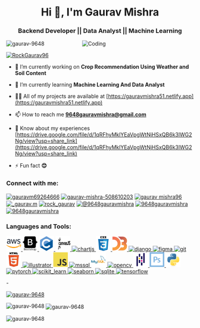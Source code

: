 
<h1 align="center">Hi 👋, I'm Gaurav Mishra</h1>
<h3 align="center">Backend Developer || Data Analyst || Machine Learning</h3>
<img align="right" alt="Coding" width="300"src="https://i.pinimg.com/originals/e8/f4/53/e8f453469a3ec97ecd354df465d73913.gif">

<p align="left"> <img src="https://komarev.com/ghpvc/?username=gaurav-9648&label=Profile%20views&color=0e75b6&style=flat" alt="gaurav-9648" /> </p>



<p align="left"> <a href="https://twitter.com/gaurav69264666" target="blank"><img src="https://img.shields.io/twitter/follow/gauravm69264666?logo=twitter&style=for-the-badge" alt="RockGaurav96" /></a> </p>

- 🔭 I’m currently working on **Crop Recommendation Using Weather and Soil Content**

- 🌱 I’m currently learning **Machine Learning And Data Analyst**

- 👨‍💻 All of my projects are available at [https://gauravmishra51.netlify.app](https://gauravmishra51.netlify.app)

- 📫 How to reach me **9648gauravmishra@gmail.com**

- 📄 Know about my experiences [https://drive.google.com/file/d/1qRFhyMklYEaVpgWtNjHSxQB6k3lWG2Ng/view?usp=share_link](https://drive.google.com/file/d/1qRFhyMklYEaVpgWtNjHSxQB6k3lWG2Ng/view?usp=share_link)

- ⚡ Fun fact **😊**

<h3 align="left">Connect with me:</h3>
<p align="left">
<a href="https://twitter.com/gauravm69264666" target="blank"><img align="center" src="https://raw.githubusercontent.com/rahuldkjain/github-profile-readme-generator/master/src/images/icons/Social/twitter.svg" alt="gauravm69264666" height="30" width="40" /></a>
<a href="https://linkedin.com/in/gaurav-mishra-508610203" target="blank"><img align="center" src="https://raw.githubusercontent.com/rahuldkjain/github-profile-readme-generator/master/src/images/icons/Social/linked-in-alt.svg" alt="gaurav-mishra-508610203" height="30" width="40" /></a>
<a href="https://kaggle.com/gaurav mishra96" target="blank"><img align="center" src="https://raw.githubusercontent.com/rahuldkjain/github-profile-readme-generator/master/src/images/icons/Social/kaggle.svg" alt="gaurav mishra96" height="30" width="40" /></a>
<a href="https://instagram.com/_gaurav.m" target="blank"><img align="center" src="https://raw.githubusercontent.com/rahuldkjain/github-profile-readme-generator/master/src/images/icons/Social/instagram.svg" alt="_gaurav.m" height="30" width="40" /></a>
<a href="https://www.codechef.com/users/rock_gaurav" target="blank"><img align="center" src="https://cdn.jsdelivr.net/npm/simple-icons@3.1.0/icons/codechef.svg" alt="rock_gaurav" height="30" width="40" /></a>
<a href="https://www.hackerrank.com/@9648gauravmishra" target="blank"><img align="center" src="https://raw.githubusercontent.com/rahuldkjain/github-profile-readme-generator/master/src/images/icons/Social/hackerrank.svg" alt="@9648gauravmishra" height="30" width="40" /></a>
<a href="https://www.leetcode.com/9648gauravmishra" target="blank"><img align="center" src="https://raw.githubusercontent.com/rahuldkjain/github-profile-readme-generator/master/src/images/icons/Social/leet-code.svg" alt="9648gauravmishra" height="30" width="40" /></a>
<a href="https://auth.geeksforgeeks.org/user/9648gauravmishra" target="blank"><img align="center" src="https://raw.githubusercontent.com/rahuldkjain/github-profile-readme-generator/master/src/images/icons/Social/geeks-for-geeks.svg" alt="9648gauravmishra" height="30" width="40" /></a>
</p>

<h3 align="left">Languages and Tools:</h3>
<p align="left"> <a href="https://aws.amazon.com" target="_blank" rel="noreferrer"> <img src="https://raw.githubusercontent.com/devicons/devicon/master/icons/amazonwebservices/amazonwebservices-original-wordmark.svg" alt="aws" width="40" height="40"/> </a> <a href="https://getbootstrap.com" target="_blank" rel="noreferrer"> <img src="https://raw.githubusercontent.com/devicons/devicon/master/icons/bootstrap/bootstrap-plain-wordmark.svg" alt="bootstrap" width="40" height="40"/> </a> <a href="https://www.cprogramming.com/" target="_blank" rel="noreferrer"> <img src="https://raw.githubusercontent.com/devicons/devicon/master/icons/c/c-original.svg" alt="c" width="40" height="40"/> </a> <a href="https://canvasjs.com" target="_blank" rel="noreferrer"> <img src="https://raw.githubusercontent.com/Hardik0307/Hardik0307/master/assets/canvasjs-charts.svg" alt="canvasjs" width="40" height="40"/> </a> <a href="https://www.chartjs.org" target="_blank" rel="noreferrer"> <img src="https://www.chartjs.org/media/logo-title.svg" alt="chartjs" width="40" height="40"/> </a> <a href="https://www.w3schools.com/css/" target="_blank" rel="noreferrer"> <img src="https://raw.githubusercontent.com/devicons/devicon/master/icons/css3/css3-original-wordmark.svg" alt="css3" width="40" height="40"/> </a> <a href="https://d3js.org/" target="_blank" rel="noreferrer"> <img src="https://raw.githubusercontent.com/devicons/devicon/master/icons/d3js/d3js-original.svg" alt="d3js" width="40" height="40"/> </a> <a href="https://www.djangoproject.com/" target="_blank" rel="noreferrer"> <img src="https://cdn.worldvectorlogo.com/logos/django.svg" alt="django" width="40" height="40"/> </a> <a href="https://www.figma.com/" target="_blank" rel="noreferrer"> <img src="https://www.vectorlogo.zone/logos/figma/figma-icon.svg" alt="figma" width="40" height="40"/> </a> <a href="https://git-scm.com/" target="_blank" rel="noreferrer"> <img src="https://www.vectorlogo.zone/logos/git-scm/git-scm-icon.svg" alt="git" width="40" height="40"/> </a> <a href="https://www.w3.org/html/" target="_blank" rel="noreferrer"> <img src="https://raw.githubusercontent.com/devicons/devicon/master/icons/html5/html5-original-wordmark.svg" alt="html5" width="40" height="40"/> </a> <a href="https://www.adobe.com/in/products/illustrator.html" target="_blank" rel="noreferrer"> <img src="https://www.vectorlogo.zone/logos/adobe_illustrator/adobe_illustrator-icon.svg" alt="illustrator" width="40" height="40"/> </a> <a href="https://developer.mozilla.org/en-US/docs/Web/JavaScript" target="_blank" rel="noreferrer"> <img src="https://raw.githubusercontent.com/devicons/devicon/master/icons/javascript/javascript-original.svg" alt="javascript" width="40" height="40"/> </a> <a href="https://www.microsoft.com/en-us/sql-server" target="_blank" rel="noreferrer"> <img src="https://www.svgrepo.com/show/303229/microsoft-sql-server-logo.svg" alt="mssql" width="40" height="40"/> </a> <a href="https://www.mysql.com/" target="_blank" rel="noreferrer"> <img src="https://raw.githubusercontent.com/devicons/devicon/master/icons/mysql/mysql-original-wordmark.svg" alt="mysql" width="40" height="40"/> </a> <a href="https://opencv.org/" target="_blank" rel="noreferrer"> <img src="https://www.vectorlogo.zone/logos/opencv/opencv-icon.svg" alt="opencv" width="40" height="40"/> </a> <a href="https://pandas.pydata.org/" target="_blank" rel="noreferrer"> <img src="https://raw.githubusercontent.com/devicons/devicon/2ae2a900d2f041da66e950e4d48052658d850630/icons/pandas/pandas-original.svg" alt="pandas" width="40" height="40"/> </a> <a href="https://www.photoshop.com/en" target="_blank" rel="noreferrer"> <img src="https://raw.githubusercontent.com/devicons/devicon/master/icons/photoshop/photoshop-line.svg" alt="photoshop" width="40" height="40"/> </a> <a href="https://www.python.org" target="_blank" rel="noreferrer"> <img src="https://raw.githubusercontent.com/devicons/devicon/master/icons/python/python-original.svg" alt="python" width="40" height="40"/> </a> <a href="https://pytorch.org/" target="_blank" rel="noreferrer"> <img src="https://www.vectorlogo.zone/logos/pytorch/pytorch-icon.svg" alt="pytorch" width="40" height="40"/> </a> <a href="https://scikit-learn.org/" target="_blank" rel="noreferrer"> <img src="https://upload.wikimedia.org/wikipedia/commons/0/05/Scikit_learn_logo_small.svg" alt="scikit_learn" width="40" height="40"/> </a> <a href="https://seaborn.pydata.org/" target="_blank" rel="noreferrer"> <img src="https://seaborn.pydata.org/_images/logo-mark-lightbg.svg" alt="seaborn" width="40" height="40"/> </a> <a href="https://www.sqlite.org/" target="_blank" rel="noreferrer"> <img src="https://www.vectorlogo.zone/logos/sqlite/sqlite-icon.svg" alt="sqlite" width="40" height="40"/> </a> <a href="https://www.tensorflow.org" target="_blank" rel="noreferrer"> <img src="https://www.vectorlogo.zone/logos/tensorflow/tensorflow-icon.svg" alt="tensorflow" width="40" height="40"/> </a> </p>
- <p align="left"> <a href="https://github.com/ryo-ma/github-profile-trophy"><img src="https://github-profile-trophy.vercel.app/?username=gaurav-9648" alt="gaurav-9648" /></a> </p>

<p><img align="left" src="https://github-readme-stats.vercel.app/api/top-langs?username=gaurav-9648&show_icons=true&locale=en&layout=compact" alt="gaurav-9648" /></p>

<p>&nbsp;<img align="center" src="https://github-readme-stats.vercel.app/api?username=gaurav-9648&show_icons=true&locale=en" alt="gaurav-9648" /></p>

<p><img align="center" src="https://github-readme-streak-stats.herokuapp.com/?user=gaurav-9648&" alt="gaurav-9648" /></p>
